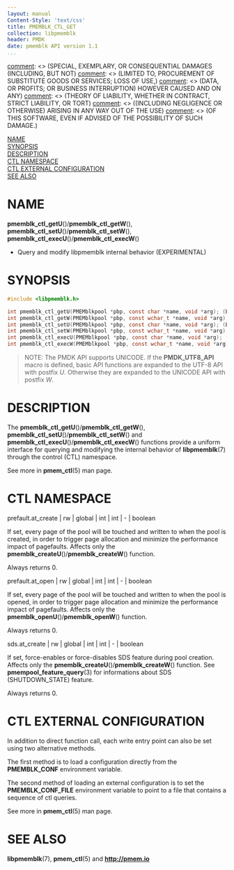 ```yaml
---
layout: manual
Content-Style: 'text/css'
title: PMEMBLK_CTL_GET
collection: libpmemblk
header: PMDK
date: pmemblk API version 1.1
...
```


[comment]: <> (Copyright 2018, Intel Corporation)

[comment]: <> (Redistribution and use in source and binary forms, with or without)
[comment]: <> (modification, are permitted provided that the following conditions)
[comment]: <> (are met:)
[comment]: <> (    * Redistributions of source code must retain the above copyright)
[comment]: <> (      notice, this list of conditions and the following disclaimer.)
[comment]: <> (    * Redistributions in binary form must reproduce the above copyright)
[comment]: <> (      notice, this list of conditions and the following disclaimer in)
[comment]: <> (      the documentation and/or other materials provided with the)
[comment]: <> (      distribution.)
[comment]: <> (    * Neither the name of the copyright holder nor the names of its)
[comment]: <> (      contributors may be used to endorse or promote products derived)
[comment]: <> (      from this software without specific prior written permission.)

[comment]: <> (THIS SOFTWARE IS PROVIDED BY THE COPYRIGHT HOLDERS AND CONTRIBUTORS)
[comment]: <> ("AS IS" AND ANY EXPRESS OR IMPLIED WARRANTIES, INCLUDING, BUT NOT)
[comment]: <> (LIMITED TO, THE IMPLIED WARRANTIES OF MERCHANTABILITY AND FITNESS FOR)
[comment]: <> (A PARTICULAR PURPOSE ARE DISCLAIMED. IN NO EVENT SHALL THE COPYRIGHT)
[comment]: <> (OWNER OR CONTRIBUTORS BE LIABLE FOR ANY DIRECT, INDIRECT, INCIDENTAL,)
[comment]: <> (SPECIAL, EXEMPLARY, OR CONSEQUENTIAL DAMAGES (INCLUDING, BUT NOT)
[comment]: <> (LIMITED TO, PROCUREMENT OF SUBSTITUTE GOODS OR SERVICES; LOSS OF USE,)
[comment]: <> (DATA, OR PROFITS; OR BUSINESS INTERRUPTION) HOWEVER CAUSED AND ON ANY)
[comment]: <> (THEORY OF LIABILITY, WHETHER IN CONTRACT, STRICT LIABILITY, OR TORT)
[comment]: <> ((INCLUDING NEGLIGENCE OR OTHERWISE) ARISING IN ANY WAY OUT OF THE USE)
[comment]: <> (OF THIS SOFTWARE, EVEN IF ADVISED OF THE POSSIBILITY OF SUCH DAMAGE.)

[comment]: <> (pmemblk_ctl_get.3 -- man page for libpmemblk CTL)

[NAME](#name)<br />
[SYNOPSIS](#synopsis)<br />
[DESCRIPTION](#description)<br />
[CTL NAMESPACE](#ctl-namespace)<br />
[CTL EXTERNAL CONFIGURATION](#ctl-external-configuration)<br />
[SEE ALSO](#see-also)<br />


# NAME #

**pmemblk_ctl_getU**()/**pmemblk_ctl_getW**(),
**pmemblk_ctl_setU**()/**pmemblk_ctl_setW**(),
**pmemblk_ctl_execU**()/**pmemblk_ctl_execW**()
- Query and modify libpmemblk internal behavior (EXPERIMENTAL)


# SYNOPSIS #

```c
#include <libpmemblk.h>

int pmemblk_ctl_getU(PMEMblkpool *pbp, const char *name, void *arg); (EXPERIMENTAL)
int pmemblk_ctl_getW(PMEMblkpool *pbp, const wchar_t *name, void *arg); (EXPERIMENTAL)
int pmemblk_ctl_setU(PMEMblkpool *pbp, const char *name, void *arg); (EXPERIMENTAL)
int pmemblk_ctl_setW(PMEMblkpool *pbp, const wchar_t *name, void *arg); (EXPERIMENTAL)
int pmemblk_ctl_execU(PMEMblkpool *pbp, const char *name, void *arg); (EXPERIMENTAL)
int pmemblk_ctl_execW(PMEMblkpool *pbp, const wchar_t *name, void *arg); (EXPERIMENTAL)
```


>NOTE: The PMDK API supports UNICODE. If the **PMDK_UTF8_API** macro is
defined, basic API functions are expanded to the UTF-8 API with postfix *U*.
Otherwise they are expanded to the UNICODE API with postfix *W*.


# DESCRIPTION #

The **pmemblk_ctl_getU**()/**pmemblk_ctl_getW**(), **pmemblk_ctl_setU**()/**pmemblk_ctl_setW**() and **pmemblk_ctl_execU**()/**pmemblk_ctl_execW**()
functions provide a uniform interface for querying and modifying the internal
behavior of **libpmemblk**(7) through the control (CTL) namespace.

See more in **pmem_ctl**(5) man page.


# CTL NAMESPACE #

prefault.at_create | rw | global | int | int | - | boolean

If set, every page of the pool will be touched and written to when the pool
is created, in order to trigger page allocation and minimize the performance
impact of pagefaults. Affects only the **pmemblk_createU**()/**pmemblk_createW**() function.

Always returns 0.

prefault.at_open | rw | global | int | int | - | boolean

If set, every page of the pool will be touched and written to when the pool
is opened, in order to trigger page allocation and minimize the performance
impact of pagefaults. Affects only the **pmemblk_openU**()/**pmemblk_openW**() function.

Always returns 0.

sds.at_create | rw | global | int | int | - | boolean

If set, force-enables or force-disables SDS feature during pool creation.
Affects only the **pmemblk_createU**()/**pmemblk_createW**() function. See **pmempool_feature_query**(3)
for informations about SDS (SHUTDOWN_STATE) feature.

Always returns 0.

# CTL EXTERNAL CONFIGURATION #

In addition to direct function call, each write entry point can also be set
using two alternative methods.

The first method is to load a configuration directly from the **PMEMBLK_CONF**
environment variable.

The second method of loading an external configuration is to set the
**PMEMBLK_CONF_FILE** environment variable to point to a file that contains
a sequence of ctl queries.

See more in **pmem_ctl**(5) man page.


# SEE ALSO #

**libpmemblk**(7), **pmem_ctl**(5) and **<http://pmem.io>**
